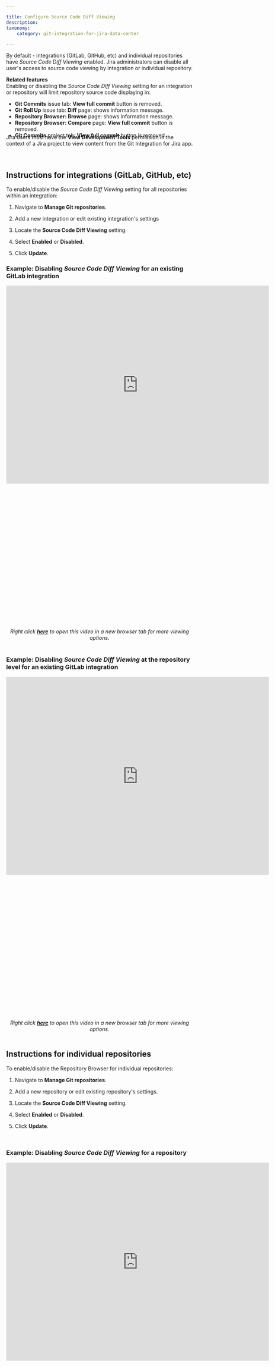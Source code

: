 ```yaml
---

title: Configure Source Code Diff Viewing
description:
taxonomy:
    category: git-integration-for-jira-data-center

---
```


<!-- how to articles -->

By default - integrations (GitLab, GitHub, etc) and individual repositories have _Source Code Diff Viewing_ enabled. Jira administrators can disable all user's access to source code viewing by integration or individual repository.

<div class="bbb-callout bbb--info">
    <div class="irow">
    <div class="ilogobox">
        <span class="logoimg"></span>
    </div>
    <div class="imsgbox">
        <b>Related features</b><br>
        Enabling or disabling the <i>Source Code Diff Viewing</i> setting for an integration or repository will limit repository source code displaying in:
        <ul style='margin-bottom:-12px'>
            <li><b>Git Commits</b> issue tab: <b>View full commit</b> button is removed.</li>
            <li><b>Git Roll Up</b> issue tab: <b>Diff</b> page: shows information message.</li>
            <li><b>Repository Browser: Browse</b> page: shows information message.</li>
            <li><b>Repository Browser: Compare</b> page: <b>View full commit</b> button is removed.</li>
            <li><b>Git Commits</b> project tab: <b>View full commit</b> button is removed.</li>
        </ul>
    </div>
    </div>
</div>

<div class="bbb-callout bbb--alert">
    <div class="irow">
    <div class="ilogobox">
        <span class="logoimg"></span>
    </div>
    <div class="imsgbox">
        Jira users must have the <b>View Development Tools</b> permission in the context of a Jira project to view content from the Git Integration for Jira app.
    </div>
    </div>
</div>
<br>
<br>

## Instructions for integrations (GitLab, GitHub, etc)

To enable/disable the _Source Code Diff Viewing_ setting for all repositories within an integration:

1.  Navigate to **Manage Git repositories**.

2.  Add a new integration or edit existing integration's settings

3.  Locate the **Source Code Diff Viewing** setting.

4.  Select **Enabled** or **Disabled**.

5.  Click **Update**.


### Example: Disabling _Source Code Diff Viewing_ for an existing GitLab integration

<div class='embed-container' style='padding-bottom: 75.21%'>
    <iframe width='709' height='533' src='https://fast.wistia.com/embed/iframe/qgatwyyv2m?videoFoam=true' frameborder='0' allowfullscreen ></iframe>
</div>

<div align='center' style='margin-top: 10px'>
    <i>Right click <a href='https://bigbrassband.wistia.com/medias/qgatwyyv2m'><b>here</b></a> to open this video in a new browser tab for more viewing options.</i>
</div>
<br>

### Example: Disabling _Source Code Diff Viewing_ at the repository level for an existing GitLab integration

<div class='embed-container' style='padding-bottom: 75.21%'>
    <iframe width='709' height='533' src='https://fast.wistia.com/embed/iframe/4vpnakdzpf?videoFoam=true' frameborder='0' allowfullscreen ></iframe>
</div>

<div align='center' style='margin-top: 10px'>
    <i>Right click <a href='https://bigbrassband.wistia.com/medias/4vpnakdzpf'><b>here</b></a> to open this video in a new browser tab for more viewing options.</i>
</div>
<br>

## Instructions for individual repositories

To enable/disable the Repository Browser for individual repositories:

1.  Navigate to **Manage Git repositories**.

2.  Add a new repository or edit existing repository's settings.

3.  Locate the **Source Code Diff Viewing** setting.

4.  Select **Enabled** or **Disabled**.

5.  Click **Update**.

<br>

### Example: Disabling _Source Code Diff Viewing_ for a repository

<div class='embed-container' style='padding-bottom: 75.21%'>
    <iframe width='709' height='533' src='https://fast.wistia.com/embed/iframe/mtwnmihirc?videoFoam=true' frameborder='0' allowfullscreen ></iframe>
</div>

<div align='center' style='margin-top: 10px'>
    <i>Right click <a href='https://bigbrassband.wistia.com/medias/mtwnmihirc'><b>here</b></a> to open this video in a new browser tab for more viewing options.</i>
</div>
<br>

## More How-to articles

[Creating Personal Access Tokens](/git-integration-for-jira-data-center/Creating-Personal-Access-Tokens-gij-self-managed)

[Working with JMESPath Filters](/git-integration-for-jira-data-center/Working-with-JMESPath-Filters-gij-self-managed)

[Working with Custom API Path](/git-integration-for-jira-data-center/Working-with-Custom-API-Path-gij-self-managed)

[Creating and configuring SSH keys (Windows/MacOS/Linux)](/git-integration-for-jira-data-center/creating-and-configuring-ssh-keys-windows-macos-linux-gij-self-managed)

[Require Personal Access Tokens for user actions (create branch/pull request)](/git-integration-for-jira-data-center/Require-Personal-Access-Tokens-for-user-actions-(create-branch-pull-request)-gij-self-managed)

[Setting Project Permissions](/git-integration-for-jira-data-center/Setting-Project-Permissions-gij-self-managed)

[How to get a quote?](/git-integration-for-jira-data-center/How-to-get-a-quote-gij-self-managed)

[Ways to Index Git Data to Jira Issues](/git-integration-for-jira-data-center/Ways-to-Index-Git-Data-to-Jira-Issues-gij-self-managed)

[Proxy settings on adding integrations (except AWS CodeCommit)](/git-integration-for-jira-data-center/Proxy-settings-on-adding-integrations-(except-AWS-CodeCommit)-gij-self-managed)

**Configure Source Code Diff Viewing** (this page)

